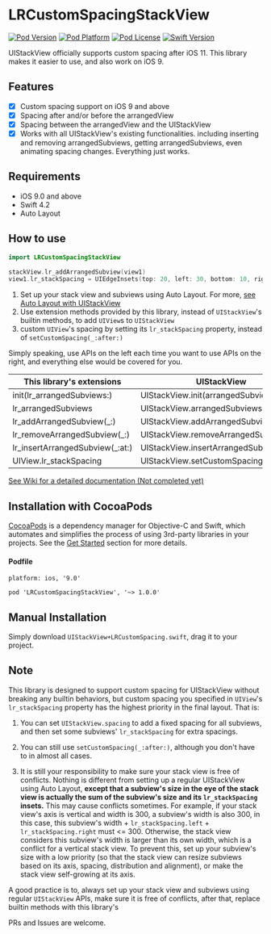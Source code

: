 # LRCustomSpacingStackView

[![Pod Version](http://img.shields.io/cocoapods/v/LRCustomSpacingStackView.svg?style=flat)](http://cocoadocs.org/docsets/LRCustomSpacingStackView/)
[![Pod Platform](http://img.shields.io/cocoapods/p/LRCustomSpacingStackView.svg?style=flat)](http://cocoadocs.org/docsets/LRCustomSpacingStackView/)
[![Pod License](http://img.shields.io/cocoapods/l/LRCustomSpacingStackView.svg?style=flat)](https://mit-license.org)
[![Swift Version](https://img.shields.io/badge/language-swift%204.2-brightgreen.svg)](https://developer.apple.com/swift) 

UIStackView officially supports custom spacing after iOS 11. This library makes it easier to use, and also work on iOS 9.

## Features
- [x] Custom spacing support on iOS 9 and above
- [X] Spacing after and/or before the arrangedView
- [X] Spacing between the arrangedView and the UIStackView
- [X] Works with all UIStackView's existing functionalities. including inserting and removing arrangedSubviews, getting arrangedSubviews, even animating spacing changes. Everything just works.

## Requirements
- iOS 9.0 and above
- Swift 4.2
- Auto Layout

## How to use
```swift
import LRCustomSpacingStackView

stackView.lr_addArrangedSubview(view1)
view1.lr_stackSpacing = UIEdgeInsets(top: 20, left: 30, bottom: 10, right: 0)
```
1. Set up your stack view and subviews using Auto Layout. For more, [see Auto Layout with UIStackView](https://developer.apple.com/library/archive/documentation/UserExperience/Conceptual/AutolayoutPG/LayoutUsingStackViews.html#//apple_ref/doc/uid/TP40010853-CH11-SW1) 
2. Use extension methods provided by this library, instead of `UIStackView`'s builtin methods, to add `UIView`s to `UIStackView`
3. custom `UIView`'s spacing by setting its `lr_stackSpacing` property, instead of `setCustomSpacing(_:after:)` 

Simply speaking, use APIs on the left each time you want to use APIs on the right, and everything else would be covered for you.

|  This library's extensions       | UIStackView                               |
| -------------------------------- | -----------------------------             |
| init(lr_arrangedSubviews:)       | UIStackView.init(arrangedSubviews:)       |
| lr_arrangedSubviews              | UIStackView.arrangedSubviews              |
| lr_addArrangedSubview(\_:)       | UIStackView.addArrangedSubview(\_:)       |
| lr_removeArrangedSubview(\_:)    | UIStackView.removeArrangedSubview(\_:)    |
| lr_insertArrangedSubview(\_:at:) | UIStackView.insertArrangedSubview(\_:at:) |
| UIView.lr_stackSpacing           | UIStackView.setCustomSpacing(\_:after:)   |

[See Wiki for a detailed documentation (Not completed yet)](https://github.com/lurui1029/LRCustomSpacingStackView/wiki)

## Installation with CocoaPods
[CocoaPods](http://cocoapods.org/) is a dependency manager for Objective-C and Swift, which automates and simplifies the process of using 3rd-party libraries in your projects. See the [Get Started](http://cocoapods.org/#get_started) section for more details.

#### Podfile
```
platform: ios, '9.0'

pod 'LRCustomSpacingStackView', '~> 1.0.0'
```

## Manual Installation
Simply download `UIStackView+LRCustomSpacing.swift`, drag it to your project.

## Note
This library is designed to support custom spacing for UIStackView without breaking any builtin behaviors, but custom spacing you specified in `UIView`'s `lr_stackSpacing` property has the highest priority in the final layout. That is:

1. You can set `UIStackView.spacing` to add a fixed spacing for all subviews, and then set some subviews' `lr_stackSpacing` for extra spacings.
    
2. You can still use `setCustomSpacing(_:after:)`, although you don't have to in almost all cases.
    
3. It is still your responsibility to make sure your stack view is free of conflicts. Nothing is different from setting up a regular UIStackView using Auto Layout, **except that a subview's size in the eye of the stack view is actually the sum of the subview's size  and its `lr_stackSpacing` insets.** This may cause conflicts sometimes. For example, if your stack view's axis is vertical and width is 300, a subview's width is also 300, in this case, this subview's width + `lr_stackSpacing.left` + `lr_stackSpacing.right` must <= 300. Otherwise, the stack view considers this subview's width is larger than its own width, which is a conflict for a vertical stack view. To prevent this, set up your subview's size with a low priority (so that the stack view can resize subviews based on its axis, spacing, distribution and alignment), or make the stack view self-growing at its axis.

A good practice is to, always set up your stack view and subviews using regular `UIStackView` APIs, make sure it is free of conflicts, after that, replace builtin methods with this library's

PRs and Issues are welcome.

